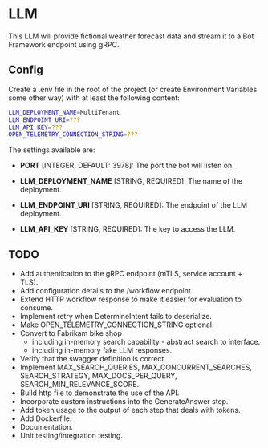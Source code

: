 # LLM

This LLM will provide fictional weather forecast data and stream it to a Bot Framework endpoint using gRPC.

## Config

Create a .env file in the root of the project (or create Environment Variables some other way) with at least the following content:

```bash
LLM_DEPLOYMENT_NAME=MultiTenant
LLM_ENDPOINT_URI=???
LLM_API_KEY=???
OPEN_TELEMETRY_CONNECTION_STRING=???
```

The settings available are:

- __PORT__ [INTEGER, DEFAULT: 3978]: The port the bot will listen on.

- __LLM_DEPLOYMENT_NAME__ [STRING, REQUIRED]: The name of the deployment.

- __LLM_ENDPOINT_URI__ [STRING, REQUIRED]: The endpoint of the LLM deployment.

- __LLM_API_KEY__ [STRING, REQUIRED]: The key to access the LLM.

## TODO

- Add authentication to the gRPC endpoint (mTLS, service account + TLS).
- Add configuration details to the /workflow endpoint.
- Extend HTTP workflow response to make it easier for evaluation to consume.
- Implement retry when DetermineIntent fails to deserialize.
- Make OPEN_TELEMETRY_CONNECTION_STRING optional.
- Convert to Fabrikam bike shop
  - including in-memory search capability - abstract search to interface.
  - including in-memory fake LLM responses.
- Verify that the swagger definition is correct.
- Implement MAX_SEARCH_QUERIES, MAX_CONCURRENT_SEARCHES, SEARCH_STRATEGY, MAX_DOCS_PER_QUERY, SEARCH_MIN_RELEVANCE_SCORE.
- Build http file to demonstrate the use of the API.
- Incorporate custom instructions into the GenerateAnswer step.
- Add token usage to the output of each step that deals with tokens.
- Add Dockerfile.
- Documentation.
- Unit testing/integration testing.
